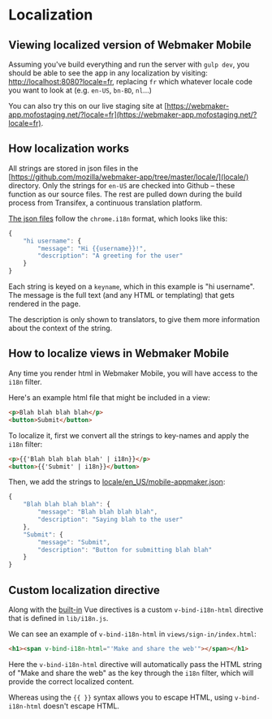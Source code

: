 # Localization

## Viewing localized version of Webmaker Mobile

Assuming you've build everything and run the server with `gulp dev`, you should be able to see the app in any localization by visiting: [http://localhost:8080?locale=fr](http://localhost:8080?locale=fr), replacing `fr` which whatever locale code you want to look at (e.g. `en-US`, `bn-BD`, `nl`...)

You can also try this on our live staging site at [https://webmaker-app.mofostaging.net/?locale=fr](https://webmaker-app.mofostaging.net/?locale=fr).

## How localization works

All strings are stored in json files in the [https://github.com/mozilla/webmaker-app/tree/master/locale/](locale/) directory. Only the strings for `en-US` are checked into Github – these function as our source files. The rest are pulled down during the build process from Transifex, a continuous translation platform.

[The json files](https://github.com/mozilla/webmaker-app/tree/master/locale/en_US/mobile-appmaker.json) follow the `chrome.i18n` format, which looks like this:

```js
{
    "hi username": {
        "message": "Hi {{username}}!",
        "description": "A greeting for the user"
    }
}
```

Each string is keyed on a `keyname`, which in this example is "hi username". The message is the full text (and any HTML or templating) that gets rendered in the page.

The description is only shown to translators, to give them more information about the context of the string.

## How to localize views in Webmaker Mobile

Any time you render html in Webmaker Mobile, you will have access to the `i18n` filter.

Here's an example html file that might be included in a view:
```html
<p>Blah blah blah blah</p>
<button>Submit</button>
```

To localize it, first we convert all the strings to key-names and apply the `i18n` filter:
```html
<p>{{'Blah blah blah blah' | i18n}}</p>
<button>{{'Submit' | i18n}}</button>
```

Then, we add the strings to [locale/en_US/mobile-appmaker.json](https://github.com/mozilla/webmaker-app/blob/master/locale/en_US/mobile-appmaker.json):
```js
{
    "Blah blah blah blah": {
        "message": "Blah blah blah blah",
        "description": "Saying blah to the user"
    },
    "Submit": {
        "message": "Submit",
        "description": "Button for submitting blah blah"
    }
}
```

## Custom localization directive

Along with the [built-in](http://vuejs.org/api/directives.html) Vue directives is a custom `v-bind-i18n-html` directive that is defined in `lib/i18n.js`.

We can see an example of `v-bind-i18n-html` in `views/sign-in/index.html`:

```html
<h1><span v-bind-i18n-html="'Make and share the web'"></span></h1>
```

Here the `v-bind-i18n-html` directive will automatically pass the HTML string of "Make and share the web" as the key through the `i18n` filter, which will provide the correct localized content.

Whereas using the `{{ }}` syntax allows you to escape HTML, using `v-bind-i18n-html` doesn't escape HTML.
